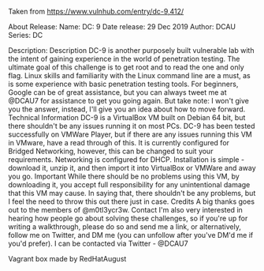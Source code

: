 Taken from https://www.vulnhub.com/entry/dc-9,412/ 

About Release:
    Name: DC: 9
    Date release: 29 Dec 2019
    Author: DCAU
    Series: DC

Description:
    Description
    DC-9 is another purposely built vulnerable lab with the intent of gaining experience in the world of penetration testing.
    The ultimate goal of this challenge is to get root and to read the one and only flag.
    Linux skills and familiarity with the Linux command line are a must, as is some experience with basic penetration testing tools.
    For beginners, Google can be of great assistance, but you can always tweet me at @DCAU7 for assistance to get you going again. But take note: I won't give you the answer, instead, I'll give you an idea about how to move forward.
    Technical Information
    DC-9 is a VirtualBox VM built on Debian 64 bit, but there shouldn't be any issues running it on most PCs.
    DC-9 has been tested successfully on VMWare Player, but if there are any issues running this VM in VMware, have a read through of this.
    It is currently configured for Bridged Networking, however, this can be changed to suit your requirements. Networking is configured for DHCP.
    Installation is simple - download it, unzip it, and then import it into VirtualBox or VMWare and away you go.
    Important
    While there should be no problems using this VM, by downloading it, you accept full responsibility for any unintentional damage that this VM may cause.
    In saying that, there shouldn't be any problems, but I feel the need to throw this out there just in case.
    Credits
    A big thanks goes out to the members of @m0tl3ycr3w.
    Contact
    I'm also very interested in hearing how people go about solving these challenges, so if you're up for writing a walkthrough, please do so and send me a link, or alternatively, follow me on Twitter, and DM me (you can unfollow after you've DM'd me if you'd prefer).
    I can be contacted via Twitter - @DCAU7

Vagrant box made by RedHatAugust
